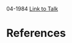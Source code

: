 

04-1984
[Link to Talk](https://www.churchofjesuschrist.org/study/general-conference/1984/04/sunday-afternoon-session?lang=eng)



# References
